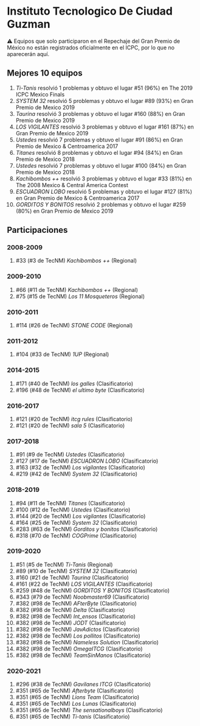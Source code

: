 # Instituto Tecnologico De Ciudad Guzman

:warning: Equipos que solo participaron en el Repechaje del Gran Premio de México no están registrados oficialmente en el ICPC, por lo que no aparecerán aquí.

## Mejores 10 equipos

1. _Ti-Tanis_ resolvió 1 problemas y obtuvo el lugar #51 (96%) en The 2019 ICPC Mexico Finals
1. _SYSTEM 32_ resolvió 5 problemas y obtuvo el lugar #89 (93%) en Gran Premio de Mexico 2019
1. _Taurina_ resolvió 3 problemas y obtuvo el lugar #160 (88%) en Gran Premio de Mexico 2019
1. _LOS VIGILANTES_ resolvió 3 problemas y obtuvo el lugar #161 (87%) en Gran Premio de Mexico 2019
1. _Ustedes_ resolvió 7 problemas y obtuvo el lugar #91 (86%) en Gran Premio de Mexico & Centroamerica 2017
1. _Titanes_ resolvió 8 problemas y obtuvo el lugar #94 (84%) en Gran Premio de Mexico 2018
1. _Ustedes_ resolvió 7 problemas y obtuvo el lugar #100 (84%) en Gran Premio de Mexico 2018
1. _Kachibombos ++_ resolvió 3 problemas y obtuvo el lugar #33 (81%) en The 2008 Mexico & Central America Contest
1. _ESCUADRON LOBO_ resolvió 5 problemas y obtuvo el lugar #127 (81%) en Gran Premio de Mexico & Centroamerica 2017
1. _GORDITOS Y BONITOS_ resolvió 2 problemas y obtuvo el lugar #259 (80%) en Gran Premio de Mexico 2019

## Participaciones

### 2008-2009

1. #33 (#3 de TecNM) _Kachibombos ++_ (Regional)

### 2009-2010

1. #66 (#11 de TecNM) _Kachibombos ++_ (Regional)
1. #75 (#15 de TecNM) _Los 11 Mosqueteros_ (Regional)

### 2010-2011

1. #114 (#26 de TecNM) _STONE CODE_ (Regional)

### 2011-2012

1. #104 (#33 de TecNM) _1UP_ (Regional)

### 2014-2015

1. #171 (#40 de TecNM) _los galles_ (Clasificatorio)
1. #196 (#48 de TecNM) _el ultimo byte_ (Clasificatorio)

### 2016-2017

1. #121 (#20 de TecNM) _itcg rules_ (Clasificatorio)
1. #121 (#20 de TecNM) _sala 5_ (Clasificatorio)

### 2017-2018

1. #91 (#9 de TecNM) _Ustedes_ (Clasificatorio)
1. #127 (#17 de TecNM) _ESCUADRON LOBO_ (Clasificatorio)
1. #163 (#32 de TecNM) _Los vigilantes_ (Clasificatorio)
1. #219 (#42 de TecNM) _System 32_ (Clasificatorio)

### 2018-2019

1. #94 (#11 de TecNM) _Titanes_ (Clasificatorio)
1. #100 (#12 de TecNM) _Ustedes_ (Clasificatorio)
1. #144 (#20 de TecNM) _Los vigilantes_ (Clasificatorio)
1. #164 (#25 de TecNM) _System 32_ (Clasificatorio)
1. #283 (#63 de TecNM) _Gorditos y bonitos_ (Clasificatorio)
1. #318 (#70 de TecNM) _COGPrime_ (Clasificatorio)

### 2019-2020

1. #51 (#5 de TecNM) _Ti-Tanis_ (Regional)
1. #89 (#10 de TecNM) _SYSTEM 32_ (Clasificatorio)
1. #160 (#21 de TecNM) _Taurina_ (Clasificatorio)
1. #161 (#22 de TecNM) _LOS VIGILANTES_ (Clasificatorio)
1. #259 (#48 de TecNM) _GORDITOS Y BONITOS_ (Clasificatorio)
1. #343 (#79 de TecNM) _Noobmaster69_ (Clasificatorio)
1. #382 (#98 de TecNM) _AFterByte_ (Clasificatorio)
1. #382 (#98 de TecNM) _Delta_ (Clasificatorio)
1. #382 (#98 de TecNM) _Int_ensos_ (Clasificatorio)
1. #382 (#98 de TecNM) _JODT_ (Clasificatorio)
1. #382 (#98 de TecNM) _JavAdictos_ (Clasificatorio)
1. #382 (#98 de TecNM) _Los pollitos_ (Clasificatorio)
1. #382 (#98 de TecNM) _Nameless Solution_ (Clasificatorio)
1. #382 (#98 de TecNM) _OmegaITCG_ (Clasificatorio)
1. #382 (#98 de TecNM) _TeamSinManos_ (Clasificatorio)

### 2020-2021

1. #296 (#38 de TecNM) _Gavilanes ITCG_ (Clasificatorio)
1. #351 (#65 de TecNM) _Afterbyte_ (Clasificatorio)
1. #351 (#65 de TecNM) _Lions Team_ (Clasificatorio)
1. #351 (#65 de TecNM) _Los Lunas_ (Clasificatorio)
1. #351 (#65 de TecNM) _The sensationalboys_ (Clasificatorio)
1. #351 (#65 de TecNM) _Ti-tanis_ (Clasificatorio)



